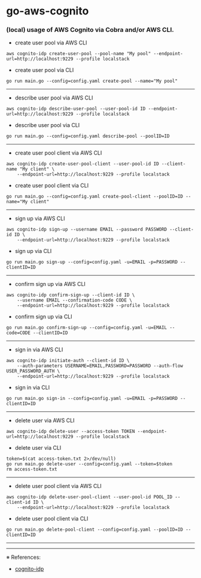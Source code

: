 # go-aws-cognito

### (local) usage of AWS Cognito via Cobra and/or AWS CLI.

- create user pool via AWS CLI
```
aws cognito-idp create-user-pool --pool-name "My pool" --endpoint-url=http://localhost:9229 --profile localstack
```
- create user pool via CLI
```
go run main.go --config=config.yaml create-pool --name="My pool"
```
---

- describe user pool via AWS CLI
```
aws cognito-idp describe-user-pool --user-pool-id ID --endpoint-url=http://localhost:9229 --profile localstack
```
- describe user pool via CLI
```
go run main.go --config=config.yaml describe-pool --poolID=ID
```
---

- create user pool client via AWS CLI
```
aws cognito-idp create-user-pool-client --user-pool-id ID --client-name "My client" \
    --endpoint-url=http://localhost:9229 --profile localstack
```
- create user pool client via CLI
```
go run main.go --config=config.yaml create-pool-client --poolID=ID --name="My client"
```
---

- sign up via AWS CLI
```
aws cognito-idp sign-up --username EMAIL --password PASSWORD --client-id ID \
    --endpoint-url=http://localhost:9229 --profile localstack
```
- sign up via CLI
```
go run main.go sign-up --config=config.yaml -u=EMAIL -p=PASSWORD --clientID=ID
```
---

- confirm sign up via AWS CLI
```
aws cognito-idp confirm-sign-up --client-id ID \
    --username EMAIL --confirmation-code CODE \
    --endpoint-url=http://localhost:9229 --profile localstack
```
- confirm sign up via CLI
```
go run main.go confirm-sign-up --config=config.yaml -u=EMAIL --code=CODE --clientID=ID
```
---

- sign in via AWS CLI
```
aws cognito-idp initiate-auth --client-id ID \
    --auth-parameters USERNAME=EMAIL,PASSWORD=PASSWORD --auth-flow USER_PASSWORD_AUTH \
    --endpoint-url=http://localhost:9229 --profile localstack
```
- sign in via CLI
```
go run main.go sign-in --config=config.yaml -u=EMAIL -p=PASSWORD --clientID=ID
```
---

- delete user via AWS CLI
```
aws cognito-idp delete-user --access-token TOKEN --endpoint-url=http://localhost:9229 --profile localstack
```
- delete user via CLI
```
token=$(cat access-token.txt 2>/dev/null)
go run main.go delete-user --config=config.yaml --token=$token
rm access-token.txt
```
---

- delete user pool client via AWS CLI
```
aws cognito-idp delete-user-pool-client --user-pool-id POOL_ID --client-id ID \
    --endpoint-url=http://localhost:9229 --profile localstack
```
- delete user pool client via CLI
```
go run main.go delete-pool-client --config=config.yaml --poolID=ID --clientID=ID
```
---

---
※ References:
- [cognito-idp](https://awscli.amazonaws.com/v2/documentation/api/latest/reference/cognito-idp/index.html)
